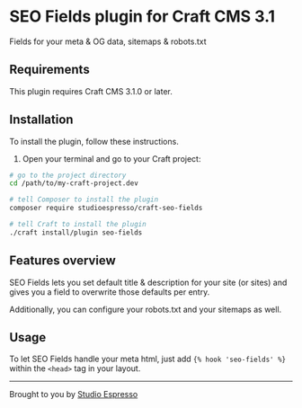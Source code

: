 # SEO Fields plugin for Craft CMS 3.1

Fields for your meta & OG data, sitemaps & robots.txt

## Requirements

This plugin requires Craft CMS 3.1.0 or later.

## Installation

To install the plugin, follow these instructions.

1. Open your terminal and go to your Craft project:

```bash
# go to the project directory
cd /path/to/my-craft-project.dev

# tell Composer to install the plugin
composer require studioespresso/craft-seo-fields

# tell Craft to install the plugin
./craft install/plugin seo-fields
```

## Features overview

SEO Fields lets you set default title & description for your site (or sites) and gives you a field to overwrite those defaults per entry.

Additionally, you can configure your robots.txt and your sitemaps as well.


## Usage

To let SEO Fields handle your meta html, just add `{% hook 'seo-fields' %}` within the `<head>` tag in your layout. 

---
Brought to you by [Studio Espresso](https://studioespresso.co)
